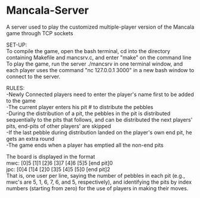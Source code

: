 # Mancala-Server
A server used to play the customized multiple-player version of the Mancala game through TCP sockets

SET-UP:<br />
To compile the game, open the bash terminal, cd into the directory containing Makefile and mancsrv.c, and enter "make" on the command line <br />
To play the game, run the server ./mancsrv in one terminal window, and each player uses the command "nc 127.0.0.1 3000" in a new bash window to connect to the server. <br />

RULES:<br />
-Newly Connected players need to enter the player's name first to be added to the game<br />
-The current player enters his pit # to distribute the pebbles<br />
-During the distribution of a pit, the pebbles in the pit is distributed sequentially to the pits that follows, and can be distributed the next players' pits, end-pits of other players' are skipped<br />
-If the last pebble during distribution landed on the player's own end pit, he gets an extra round<br />
-The game ends when a player has emptied all the non-end pits<br />

The board is displayed in the format<br />
  mwc:  [0]5 [1]1 [2]6 [3]7 [4]6 [5]5  [end pit]0<br />
  jpc:  [0]4 [1]4 [2]0 [3]5 [4]5 [5]0  [end pit]2<br />
That is, one user per line, saying the number of pebbles in each pit (e.g., mwc's are 5, 1, 6, 7, 6, and 5, respectively), and identifying the pits by index numbers (starting from zero) for the use of players in making their moves.
